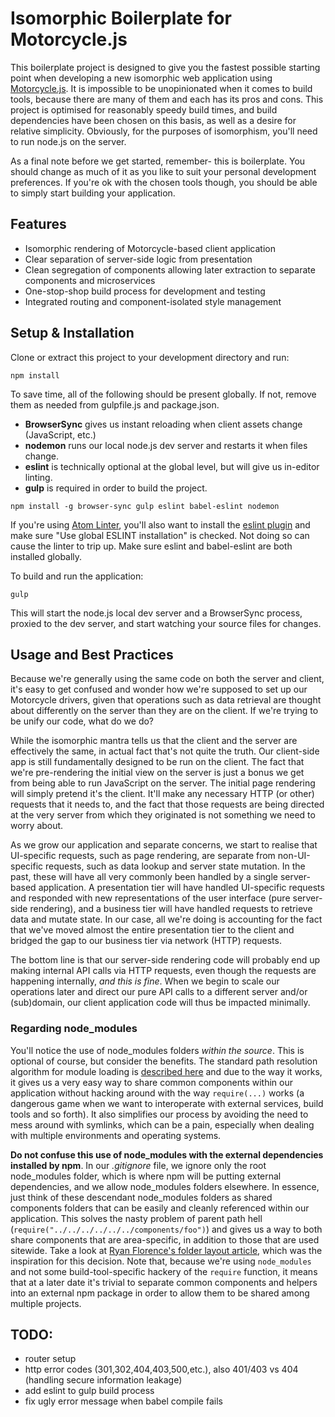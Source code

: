 Isomorphic Boilerplate for Motorcycle.js
========================================

This boilerplate project is designed to give you the fastest possible starting point when developing a new isomorphic web application using [Motorcycle.js](https://github.com/motorcyclejs/core). It is impossible to be unopinionated when it comes to build tools, because there are many of them and each has its pros and cons. This project is optimised for reasonably speedy build times, and build dependencies have been chosen on this basis, as well as a desire for relative simplicity. Obviously, for the purposes of isomorphism, you'll need to run node.js on the server.

As a final note before we get started, remember- this is boilerplate. You should change as much of it as you like to suit your personal development preferences. If you're ok with the chosen tools though, you should be able to simply start building your application.

## Features

- Isomorphic rendering of Motorcycle-based client application
- Clear separation of server-side logic from presentation
- Clean segregation of components allowing later extraction to separate components and microservices
- One-stop-shop build process for development and testing
- Integrated routing and component-isolated style management

## Setup & Installation

Clone or extract this project to your development directory and run:

```text
npm install
```

To save time, all of the following should be present globally. If not, remove them as needed from gulpfile.js and package.json.

- **BrowserSync** gives us instant reloading when client assets change (JavaScript, etc.)
- **nodemon** runs our local node.js dev server and restarts it when files change.
- **eslint** is technically optional at the global level, but will give us in-editor linting.
- **gulp** is required in order to build the project.

```text
npm install -g browser-sync gulp eslint babel-eslint nodemon
```

If you're using [Atom Linter](https://atom.io/packages/linter), you'll also want to install the [eslint plugin](https://github.com/AtomLinter/linter-eslint) and make sure "Use global ESLINT installation" is checked. Not doing so can cause the linter to trip up. Make sure eslint and babel-eslint are both installed globally.

To build and run the application:

```text
gulp
```

This will start the node.js local dev server and a BrowserSync process, proxied to the dev server, and start watching your source files for changes.

## Usage and Best Practices

Because we're generally using the same code on both the server and client, it's easy to get confused and wonder how we're supposed to set up our Motorcycle drivers, given that operations such as data retrieval are thought about differently on the server than they are on the client. If we're trying to be unify our code, what do we do?

While the isomorphic mantra tells us that the client and the server are effectively the same, in actual fact that's not quite the truth. Our client-side app is still fundamentally designed to be run on the client. The fact that we're pre-rendering the initial view on the server is just a bonus we get from being able to run JavaScript on the server. The initial page rendering will simply pretend it's the client. It'll make any necessary HTTP (or other) requests that it needs to, and the fact that those requests are being directed at the very server from which they originated is not something we need to worry about.

As we grow our application and separate concerns, we start to realise that UI-specific requests, such as page rendering, are separate from non-UI-specific requests, such as data lookup and server state mutation. In the past, these will have all very commonly been handled by a single server-based application. A presentation tier will have handled UI-specific requests and responded with new representations of the user interface (pure server-side rendering), and a business tier will have handled requests to retrieve data and mutate state. In our case, all we're doing is accounting for the fact that we've moved almost the entire presentation tier to the client and bridged the gap to our business tier via network (HTTP) requests.

The bottom line is that our server-side rendering code will probably end up making internal API calls via HTTP requests, even though the requests are happening internally, *and this is fine*. When we begin to scale our operations later and direct our pure API calls to a different server and/or (sub)domain, our client application code will thus be impacted minimally.

### Regarding node_modules

You'll notice the use of node_modules folders *within the source*. This is optional of course, but consider the benefits. The standard path resolution algorithm for module loading is [described here](https://nodejs.org/api/modules.html#modules_loading_from_node_modules_folders) and due to the way it works, it gives us a very easy way to share common components within our application without hacking around with the way `require(...)` works (a dangerous game when we want to interoperate with external services, build tools and so forth). It also simplifies our process by avoiding the need to mess around with symlinks, which can be a pain, especially when dealing with multiple environments and operating systems.

**Do not confuse this use of node_modules with the external dependencies installed by npm**. In our *.gitignore* file, we ignore only the root node_modules folder, which is where npm will be putting external dependencies, and we allow node_modules folders elsewhere. In essence, just think of these descendant node_modules folders as shared components folders that can be easily and cleanly referenced within our application. This solves the nasty problem of parent path hell (`require("../../../../../../components/foo")`) and gives us a way to both share components that are area-specific, in addition to those that are used sitewide. Take a look at [Ryan Florence's folder layout article](https://gist.github.com/ryanflorence/daafb1e3cb8ad740b346), which was the inspiration for this decision. Note that, because we're using `node_modules` and not some build-tool-specific hackery of the `require` function, it means that at a later date it's trivial to separate common components and helpers into an external npm package in order to allow them to be shared among multiple projects.

## TODO:

- router setup
- http error codes (301,302,404,403,500,etc.), also 401/403 vs 404 (handling secure information leakage)
- add eslint to gulp build process
- fix ugly error message when babel compile fails
